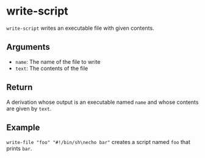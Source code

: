 write-script
===========

`write-script` writes an executable file with given contents.

Arguments
----------

* `name`: The name of the file to write
* `text`: The contents of the file

Return
-------

A derivation whose output is an executable named `name` and whose contents are
given by `text`.

Example
--------

`write-file "foo" "#!/bin/sh\necho bar"` creates a script named `foo` that prints `bar`.
